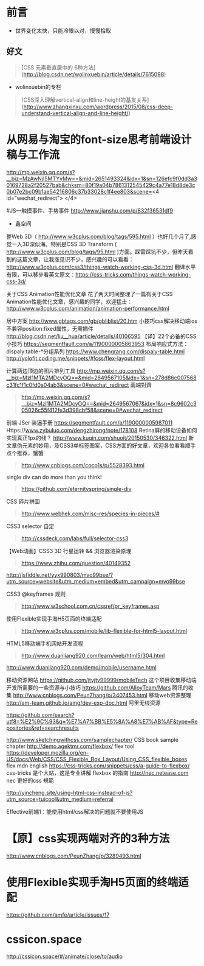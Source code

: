 # 前言 #

- 世界变化太快，只能冷眼以对，慢慢拾取

## 好文

> [CSS 元素垂直居中的 6种方法] (http://blog.csdn.net/wolinxuebin/article/details/7615098)

- wolinxuebin的专栏

> [CSS深入理解vertical-align和line-height的基友关系] (http://www.zhangxinxu.com/wordpress/2015/08/css-deep-understand-vertical-align-and-line-height/)


# 从网易与淘宝的font-size思考前端设计稿与工作流
http://mp.weixin.qq.com/s?__biz=MzAwNjI5MTYyMw==&mid=2651493324&idx=1&sn=126efc9f0dd3a30169728a2f20527bab&chksm=80f19a04b7861312545429c4a77e18d8de3c0b07e2bc09b1ae54216806c37b33028c1f4ee803&scene=<4 id="wechat_redirect">
</4>

#JS—触摸事件、手势事件
http://www.jianshu.com/p/832f36531df9


- 鑫空间



整Web 3D（ http://www.w3cplus.com/blog/tags/595.html ）也好几个月了,感觉一入3D深似海。特别是CSS 3D Transform ( http://www.w3cplus.com/blog/tags/95.html )方面。踩雷踩坑不少，但昨天看到的这篇文章，让我涨见识不少，感兴趣的可以看看：http://www.w3cplus.com/css3/things-watch-working-css-3d.html 翻译水平有限，可以移步看英文原文：https://css-tricks.com/things-watch-working-css-3d/

关于CSS Animation性能优化文章
花了两天时间整理了一篇有关于CSS Animation性能优化文章，感兴趣的同学，欢迎猛击：http://www.w3cplus.com/animation/animation-performance.html

居中方案
http://www.gbtags.com/gb/gbliblist/20.htm
小技巧css解决移动端ios不兼容position:fixed属性，无需插件
http://blog.csdn.net/liu__hua/article/details/40106595
【译】22个必备的CSS小技巧
https://segmentfault.com/a/1190000005863953
布局响应式方法：dispaly:table-*分组系列
https://www.chengrang.com/dispaly-table.html
http://yolofit.coding.me/snippets/#!css/flex-layout.html

计算两边顶边的图片排列工具
http://mp.weixin.qq.com/s?__biz=MzI1MTA2MDcyOQ==&mid=2649567105&idx=1&sn=278d86c007568c31fc1f1c0fd0a04ab3&scene=0#wechat_redirect
兩端對齊
> http://mp.weixin.qq.com/s?__biz=MzI1MTA2MDcyOQ==&mid=2649567067&idx=1&sn=8c9602c305026c55f412fe3d398cbf58&scene=0#wechat_redirect

前端 JSer 装逼手册
https://segmentfault.com/a/1190000005987011 
Https://www.zybuluo.com/dengzhirong/note/178108
Retina屏的移动设备如何实现真正1px的线？
http://www.kuqin.com/shuoit/20150530/346322.html
新文章伪元素的妙用，及CSS3单标签图案，CSS方面的好文章，欢迎各位看看顺手点个推荐，蟹蟹
> http://www.cnblogs.com/coco1s/p/5528393.html

single div can do more than you think!
>https://github.com/eternityspring/single-div

CSS 碎片拼圖
> http://www.webhek.com/misc-res/species-in-pieces/#

CSS3 selector 自定
> http://cssdeck.com/labs/full/selector-css3

【Web动画】CSS3 3D 行星运转 && 浏览器渲染原理
> https://www.zhihu.com/question/40149352

http://jsfiddle.net/yyx990803/mvo99bse/?utm_source=website&utm_medium=embed&utm_campaign=mvo99bse

CSS3 @keyframes 规则
> http://www.w3school.com.cn/cssref/pr_keyframes.asp

使用Flexible实现手淘H5页面的终端适配
> http://www.w3cplus.com/mobile/lib-flexible-for-html5-layout.html

HTML5移动端手机网站开发流程
> http://www.duanliang920.com/learn/web/html5/304.html

http://www.duanliang920.com/demo/mobile/username.html

移动资源网站
https://github.com/jtyjty99999/mobileTech
这个项目收集移动端开发所需要的一些资源与小技巧
https://github.com/AlloyTeam/Mars
腾讯的收集
http://www.cnblogs.com/PeunZhang/p/3407453.html
移动web资源整理
http://am-team.github.io/amg/dev-exp-doc.html
阿里无线资源

https://github.com/search?utf8=%E2%9C%93&q=%E7%A7%BB%E5%8A%A8%E7%AB%AF&type=Repositories&ref=searchresults


http://www.sketchingwithcss.com/samplechapter/ 
CSS book sample chapter 
http://demo.agektmr.com/flexbox/ 
flex tool 
https://developer.mozilla.org/en-US/docs/Web/CSS/CSS_Flexible_Box_Layout/Using_CSS_flexible_boxes 
flex mdn english 
https://css-tricks.com/snippets/css/a-guide-to-flexbox/ 
css-tricks 是个大站，这是专业讲解 flexbox 的指南 
http://nec.netease.com 
nec 更好的css 規範

http://yincheng.site/using-html-css-instead-of-js?utm_source=tuicool&utm_medium=referral 



Effective前端1：能使用html/css解决的问题就不要使用JS




# 【原】css实现两端对齐的3种方法
http://www.cnblogs.com/PeunZhang/p/3289493.html

# 使用Flexible实现手淘H5页面的终端适配
https://github.com/amfe/article/issues/17

# cssicon.space
http://cssicon.space/#/animate/close/to/audio

